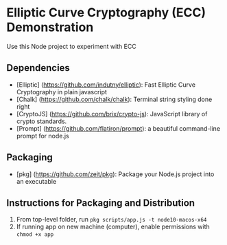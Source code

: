 # Elliptic Curve Cryptography (ECC) Demonstration

Use this Node project to experiment with ECC

## Dependencies

- [Elliptic] (https://github.com/indutny/elliptic): Fast Elliptic Curve Cryptography in plain javascript
- [Chalk] (https://github.com/chalk/chalk): Terminal string styling done right
- [CryptoJS] (https://github.com/brix/crypto-js): JavaScript library of crypto standards.
- [Prompt] (https://github.com/flatiron/prompt): a beautiful command-line prompt for node.js

## Packaging

- [pkg] (https://github.com/zeit/pkg): Package your Node.js project into an executable

## Instructions for Packaging and Distribution

1. From top-level folder, run `pkg scripts/app.js -t node10-macos-x64`
2. If running app on new machine (computer), enable permissions with `chmod +x app`
